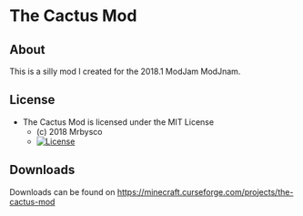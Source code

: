 # The Cactus Mod #

## About ##
This is a silly mod I created for the 2018.1 ModJam ModJnam.

## License ##
* The Cactus Mod is licensed under the MIT License
  - (c) 2018 Mrbysco
  - [![License](https://img.shields.io/badge/License-MIT-red.svg?style=flat)](http://opensource.org/licenses/MIT)

## Downloads

Downloads can be found on https://minecraft.curseforge.com/projects/the-cactus-mod